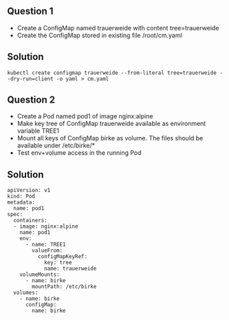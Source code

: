 ## Question 1

- Create a ConfigMap named trauerweide with content tree=trauerweide
- Create the ConfigMap stored in existing file /root/cm.yaml

## Solution

```
kubectl create configmap trauerweide --from-literal tree=trauerweide --dry-run=client -o yaml > cm.yaml
```

## Question 2

- Create a Pod named pod1 of image nginx:alpine
- Make key tree of ConfigMap trauerweide available as environment variable TREE1
- Mount all keys of ConfigMap birke as volume. The files should be available under /etc/birke/*
- Test env+volume access in the running Pod

## Solution

```
apiVersion: v1
kind: Pod
metadata:
  name: pod1
spec:
  containers:
  - image: nginx:alpine
    name: pod1
    env:
      - name: TREE1
        valueFrom:
          configMapKeyRef:
            key: tree
            name: trauerweide
    volumeMounts:
      - name: birke
        mountPath: /etc/birke
  volumes:
    - name: birke
      configMap:
        name: birke
  ```

